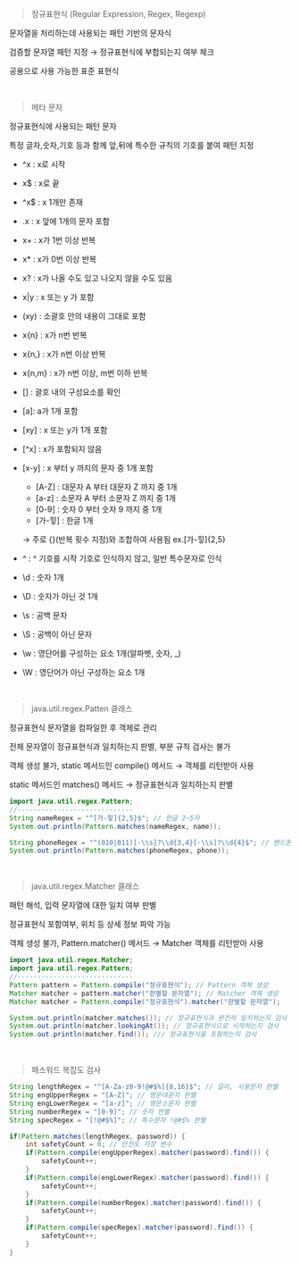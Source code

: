 > 정규표현식 (Regular Expression, Regex, Regexp)

문자열을 처리하는데 사용되는 패턴 기반의 문자식

검증할 문자열 패턴 지정 → 정규표현식에 부합되는지 여부 체크

공용으로 사용 가능한 표준 표현식

<br>

> 메타 문자 

정규표현식에 사용되는 패턴 문자

특정 글자,숫자,기호 등과 함께 앞,뒤에 특수한 규칙의 기호를 붙여 패턴 지정

- ^x : x로 시작

- x$ : x로 끝

- ^x$ : x 1개만 존재

- .x : x 앞에 1개의 문자 포함

- x+ : x가 1번 이상 반복

- x* : x가 0번 이상 반복

- x? : x가 나올 수도 있고 나오지 않을 수도 있음

- x|y : x 또는 y 가 포함

- (xy) : 소괄호 안의 내용이 그대로 포함

- x{n} : x가 n번 반복

- x{n,} : x가 n번 이상 반복

- x{n,m} : x가 n번 이상, m번 이하 반복

- [] : 괄호 내의 구성요소를 확인

- [a]: a가 1개 포함

- [xy] : x 또는 y가 1개 포함

- [^x] : x가 포함되지 않음

- [x-y] : x 부터 y 까지의 문자 중 1개 포함

  - [A-Z] : 대문자 A 부터 대문자 Z 까지 중 1개
  - [a-z] : 소문자 A 부터 소문자 Z 까지 중 1개
  - [0-9] : 숫자 0 부터 숫자 9 까지 중 1개
  - [가-힣] : 한글 1개

  → 주로 {}(반복 횟수 지정)와 조합하여 사용됨 ex.[가-힣]{2,5}

- \^ : ^ 기호를 시작 기호로 인식하지 않고, 일반 특수문자로 인식

- \d : 숫자 1개

- \D : 숫자가 아닌 것 1개

- \s : 공백 문자

- \S : 공백이 아닌 문자

- \w : 영단어를 구성하는 요소 1개(알파벳, 숫자, _)

- \W : 영단어가 아닌 구성하는 요소 1개

<br>

> java.util.regex.Patten 클래스

정규표현식 문자열을 컴파일한 후 객체로 관리

전체 문자열이 정규표현식과 일치하는지 판별, 부분 규칙 검사는 불가

객체 생성 불가, static 메서드인 compile() 메서드 → 객체를 리턴받아 사용

static 메서드인 matches() 메서드 →  정규표현식과 일치하는지 판별 

```java
import java.util.regex.Pattern;
//-----------------------------
String nameRegex = "^[가-힣]{2,5}$"; // 한글 2~5자 
System.out.println(Pattern.matches(nameRegex, name));

String phoneRegex = "^(010|011)[-\\s]?\\d{3,4}[-\\s]?\\d{4}$"; // 핸드폰번호
System.out.println(Pattern.matches(phoneRegex, phone));
```

<br>

> java.util.regex.Matcher 클래스

패턴 해석, 입력 문자열에 대한 일치 여부 판별

정규표현식 포함여부, 위치 등 상세 정보 파악 가능

객체 생성 불가, Pattern.matcher() 메서드 → Matcher 객체를 리턴받아 사용

```java
import java.util.regex.Matcher;
import java.util.regex.Pattern;
//-----------------------------
Pattern pattern = Pattern.compile("정규표현식"); // Pattern 객체 생성 
Matcher matcher = pattern.matcher("판별할 문자열"); // Matcher 객체 생성
Matcher matcher = Pattern.compile("정규표현식").matcher("판별할 문자열");

System.out.println(matcher.matches()); // 정규표현식과 완전히 일치하는지 검사
System.out.println(matcher.lookingAt()); // 정규표현식으로 시작하는지 검사
System.out.println(matcher.find()); /// 정규표현식을 포함하는지 검사
```

<br>

> 패스워드 복잡도 검사

```java
String lengthRegex = "^[A-Za-z0-9!@#$%]{8,16}$"; // 길이, 사용문자 판별
String engUpperRegex = "[A-Z]"; // 영문대문자 판별
String engLowerRegex = "[a-z]"; // 영문소문자 판별
String numberRegex = "[0-9]"; // 숫자 판별
String specRegex = "[!@#$%]"; // 특수문자 !@#$% 판별

if(Pattern.matches(lengthRegex, password)) {
	int safetyCount = 0; // 안전도 저장 변수
    if(Pattern.compile(engUpperRegex).matcher(password).find()) { 
        safetyCount++; 
    }
    if(Pattern.compile(engLowerRegex).matcher(password).find()) {
        safetyCount++;
    }
    if(Pattern.compile(numberRegex).matcher(password).find()) {
        safetyCount++;
    }
    if(Pattern.compile(specRegex).matcher(password).find()) {
    	safetyCount++;
    }
}
```

